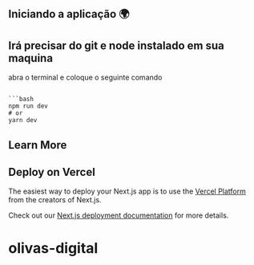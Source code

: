 

## Iniciando a aplicação 🌍

## Irá precisar do git e node instalado em sua maquina

abra o terminal e coloque o seguinte comando

``` git clone https://github.com/flaviosantosdev/olivas-digital.git

```bash
npm run dev
# or
yarn dev
```



## Learn More

## Deploy on Vercel

The easiest way to deploy your Next.js app is to use the [Vercel Platform](https://vercel.com/new?utm_medium=default-template&filter=next.js&utm_source=create-next-app&utm_campaign=create-next-app-readme) from the creators of Next.js.

Check out our [Next.js deployment documentation](https://nextjs.org/docs/deployment) for more details.
# olivas-digital
